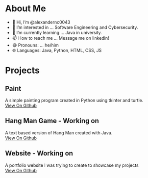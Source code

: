 # About Me
- 👋 Hi, I’m @alexandernc0043
- 👀 I’m interested in ... Software Engineering and Cybersecurity.
- 🌱 I’m currently learning ... Java in university.
- 📫 How to reach me ... Message me on linkedin!
- 😄 Pronouns: ... he/him
- 🌐 Languages: Java, Python, HTML, CSS, JS

<!---
alexandernc0043/alexandernc0043 is a ✨ special ✨ repository because its `README.md` (this file) appears on your GitHub profile.
You can click the Preview link to take a look at your changes.
--->

# Projects

## Paint 

A simple painting program created in Python using tkinter and turtle.\
[View On Github](https://github.com/alexandernc0043/Paint-Program)

## Hang Man Game - Working on

A text based version of Hang Man created with Java.\
[View On Github](https://github.com/alexandernc0043/HangMan)

## Website - Working on

A portfolio website I was trying to create to showcase my projects\
[View On Github](https://github.com/alexandernc0043/alexandernc0043.github.io)
